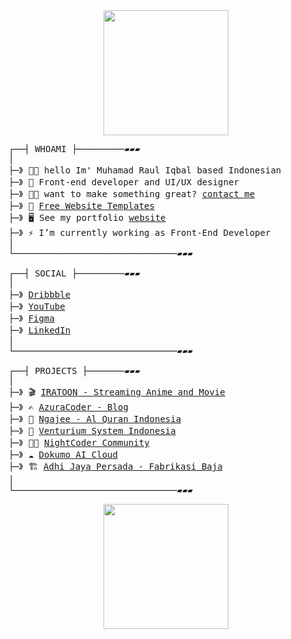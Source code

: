 <div align="center">
<img height="200" src="./IamProgrammerEnglish.png" />
</div>

<pre>
┌──┤ WHOAMI ├─────────▰▰▰
│
├─》 🙌🏻 hello Im' Muhamad Raul Iqbal based Indonesian
├─》 🚀 Front-end developer and UI/UX designer
├─》 🙌🏻 want to make something great? <a href="https://rauliqbal.my.id/contact">contact me</a>
├─》 💾 <a href="https://azurakit.vercel.app/">Free Website Templates</a>
├─》 🖥️ See my portfolio <a href="https://rauliqbal.my.id">website</a>
├─》 ⚡ I’m currently working as Front-End Developer
│
└───────────────────────────────▰▰▰

┌──┤ SOCIAL ├─────────▰▰▰
│
├─》 <a href="https://dribbble.com/Rauliqbal">Dribbble</a>
├─》 <a href="https://www.youtube.com/@rauliqbal">YouTube</a>
├─》 <a href="https://www.figma.com/@rauliqbal">Figma</a>
├─》 <a href="https://www.linkedin.com/in/muhamad-raul-iqbal/">LinkedIn</a>
│
└───────────────────────────────▰▰▰

┌──┤ PROJECTS ├───────▰▰▰
│
├─》 🎬 <a href="https://iratoon.vercel.app">IRATOON - Streaming Anime and Movie</a> 
├─》 ✍️ <a href="http://azuracoder.vercel.app/articles/">AzuraCoder - Blog</a>
├─》 📖 <a href="https://www.ngajee.web.id/">Ngajee - Al Quran Indonesia</a>
├─》 🏢 <a href="https://www.vensys.co.id/">Venturium System Indonesia</a>
├─》 👨‍💻 <a href="https://nightcoder-website.vercel.app/">NightCoder Community</a>
├─》 ☁️ <a href="https://dokumo.id/">Dokumo AI Cloud</a>
├─》 🏗️ <a href="https://adhijayapersada.vercel.app/">Adhi Jaya Persada - Fabrikasi Baja</a>
│
└───────────────────────────────▰▰▰
</pre>
<div align="center">
<img height="200" src="./GitHub.png" />
</div>
